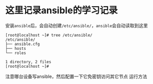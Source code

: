 # 这里记录ansible的学习记录

安装`ansible`后，会自动创建`/etc/ansible/`，`ansible`会自动读取到这里

```shell
[root@localhost ~]# tree /etc/ansible/
/etc/ansible/
├── ansible.cfg
├── hosts
└── roles

1 directory, 2 files
[root@localhost ~]# 
```

注意哪台设备写ansible，然后配置一下它免密钥访问其它节点
运行方法
```shell

```